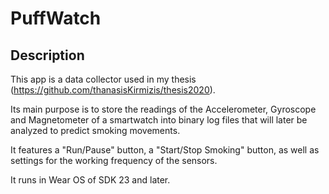 # PuffWatch

## Description

This app is a data collector used in my thesis (https://github.com/thanasisKirmizis/thesis2020).

Its main purpose is to store the readings of the Accelerometer, Gyroscope and Magnetometer of a smartwatch into binary log files 
that will later be analyzed to predict smoking movements.

It features a "Run/Pause" button, a "Start/Stop Smoking" button, as well as settings for the working frequency of the sensors.

It runs in Wear OS of SDK 23 and later.
